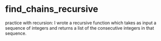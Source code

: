 find_chains_recursive
=====================

practice with recursion:  I wrote a recursive function which takes as input a sequence of integers and returns a list of the consecutive integers in that sequence.